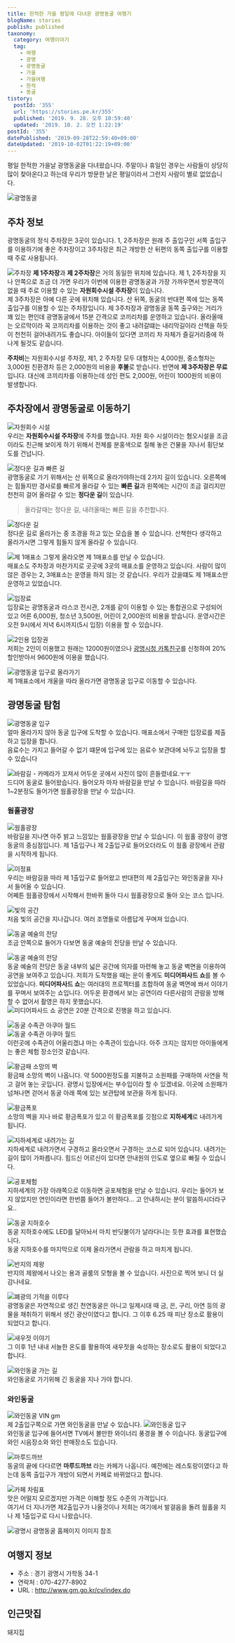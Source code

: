 ```yaml
---
title: 한적한 가을 평일에 다녀온 광명동굴 여행기
blogName: stories
publish: published
taxonomy:
  category: 여행이야기
  tag:
    - 여행
    - 광명
    - 광명동굴
    - 가을
    - 가을여행
    - 한적
    - 동굴
tistory:
  postId: '355'
  url: 'https://stories.pe.kr/355'
  published: '2019. 9. 28. 오후 10:59:40'
  updated: '2019. 10. 2. 오전 1:22:19'
postId: '355'
datePublished: '2019-09-28T22:59:40+09:00'
dateUpdated: '2019-10-02T01:22:19+09:00'
---
```


평일 한적한 가을날 광명동굴을 다녀왔습니다. 주말이나 휴일인 경우는 사람들이 상당히 많이 찾아온다고 하는데 우리가 방문한 날은 평일이라서 그런지 사람이 별로 없었습니다.

![광명동굴](./images/20190927_150753.gif)

## 주차 정보

광명동굴의 정식 주차장은 3곳이 있습니다. 1, 2주차장은 원래 주 출입구인 서쪽 출입구를 이용하기에 좋은 주차장이고 3주차장은 최근 개방한 산 뒤편의 동쪽 출입구를 이용할때 주로 사용됩니다.

![주차장](images/2019-09-28-20-41-29.png)
**제 1주차장**과 **제 2주차장**은 거의 동일한 위치에 있습니다. 제 1, 2주차장을 지나 안쪽으로 조금 더 가면 우리가 이번에 이용한 광명동굴과 가장 가까우면서 방문객이 없을 때 주로 이용할 수 있는 **자원회수시설 주차장**이 있습니다.  
제 3주차장은 아예 다른 곳에 위치해 있습니다. 산 뒤쪽, 동굴의 반대편 쪽에 있는 동쪽 출입구를 이용할 수 있는 주차장입니다. 제 3주차장과 광명동굴 동쪽 출구와는 거리가 꽤 있는 편인데 광명동굴에서 15분 간격으로 코끼리차를 운영하고 있습니다. 올라올때는 오르막이라 꼭 코끼리차를 이용하는 것이 좋고 내려갈떄는 내리막길이라 산책을 하듯이 천천히 걸어내려가도 좋습니다.
아이들이 있다면 코끼리 차 자체가 즐길거리중에 하나게 될것도 같습니다.

**주차비**는 자원회수시설 주차장, 제1, 2 주차장 모두 대형차는 4,000원, 중소형차는 3,000원 친환경차 등은 2,000원의 비용을 **후불**로 받습니다.
반면에 **제 3주차장은 무료**입니다. 대신에 코끼리차를 이용하는데 성인 편도 2,000원, 어린이 1000원의 비용이 발생합니다.

## 주차장에서 광명동굴로 이동하기

![자원회수 시설](images/2019-09-28-21-17-25.png)  
우리는 **자원회수시설 주차장**에 주차를 했습니다.
자원 회수 시설이라는 혐오시설을 조금이라도 친근해 보이게 하기 위해서 전체를 분홍색으로 칠해 놓은 건물을 지나서 횡단보도를 건넙니다.

![정다운 길과 빠른 길](images/2019-09-28-21-18-53.png)  
광명동굴로 가기 위해서는 산 위쪽으로 올라가야하는데 2가지 길이 있습니다.
오른쪽에는 힘들지만 경사로를 빠르게 올라갈 수 있는 **빠른 길**과 왼쪽에는 시간이 조금 걸리지만 천천히 걸어 올라갈 수 있는 **정다운 길**이 있습니다.

> 올라갈때는 정다운 길, 내려올때는 빠른 길을 추천합니다.

![정다운 길](images/2019-09-28-21-25-42.png)  
정다운 길로 올라가는 중 조경을 하고 있는 모습을 볼 수 있습니다. 산책한다 생각하고 올라가시면 그렇게 힘들지 않게 올라갈 수 있습니다.

![제 1매표소](images/2019-09-28-21-27-31.png)
그렇게 올라오면 제 1매표소를 만날 수 있습니다.  
매표소도 주차장과 마찬가지로 곳곳에 3곳의 매표소를 운영하고 있습니다. 사람이 많이 않은 경우는 2, 3매표소는 운영을 하지 않는 것 같습니다. 우리가 갔을떄도 제 1매표소만 운영하고 있었습니다.

![입장료](images/2019-09-28-21-29-45.png)  
입장료는 광명동굴과 라스코 전시관, 2개를 같이 이용할 수 있는 통합권으로 구성되어 있고 어른 6,000원, 청소년 3,500원, 어린이 2,000원의 비용을 받습니다.
운영시간은 오전 9시에서 저녁 6시까지(5시 입장) 이용을 할 수 있습니다.

![2인용 입장권](images/2019-09-28-21-35-12.png)  
저희는 2인이 이용했고 원래는 12000원이였으나 [광명시청 카톡친구](https://pf.kakao.com/_pJxdBxl/39584273)를 신청하여 20%할인받아서 9600원에 이용을 했습니다.

![광명동굴 입구로 올라가기](images/2019-09-28-21-41-55.png)  
제 1매표소에서 개울을 따라 올라가면 광명동굴 입구로 이동할 수 있습니다.

## 광명동굴 탐험

![광명동굴 입구](images/2019-09-28-21-43-06.png)  
얼마 올라가지 않아 동굴 입구에 도착할 수 있습니다. 매표소에서 구매한 입장료를 제출하고 입장을 합니다.  
음료수는 가지고 들어갈 수 없기 떄문에 입구에 있는 음료수 보관대에 놔두고 입장을 할 수 있습니다

![바람길 - 카메라가 꼬져서 어두운 곳에서 사진이 많이 흔들렸네요.ㅜㅜ](images/2019-09-28-21-44-58.png)  
드디어 동굴로 들어왔습니다. 들어오자 마자 바람길을 만날 수 있습니다. 바람길을 따라 1~2분정도 들어가면 웜홀광장을 만날 수 있습니다.

### 웜홀광장

![웜홀광장](images/2019-09-28-21-47-12.png)  
바람길을 지나면 아주 밝고 느낌있는 웜홀광장을 만날 수 있습니다. 이 웜홀 광장이 광명동굴의 중심점입니다. 제 1출입구나 제 2출입구로 들어오더라도 이 웜홀 광장에서 관람을 시작하게 됩니다.

![이정표](images/2019-09-28-21-50-10.png)  
우리는 바람길을 따라 제 1출입구로 들어왔고 반대편의 제 2출입구는 와인동굴을 지나서 들어올 수 있습니다.  
어쩨튼 웜홀광장에서 시작해서 한바퀴 돌아 다시 웜홀광장으로 돌아 오는 코스 입니다.

![빛의 공간](./images/20190927_150753.gif)  
처음 빛의 공간을 지나갑니다. 여러 조명들로 아름답게 꾸며져 있습니다.

![동굴 예술의 전당](images/2019-09-28-21-54-36.png)  
조금 안쪽으로 들어가 다보면 동굴 예술의 전당을 만날 수 있습니다.

![동굴 예술의 전당](images/2019-09-28-21-57-38.png)  
동굴 예술의 전당은 동굴 내부의 넓은 공간에 의자를 마련해 놓고 동굴 벽면을 이용하여 공연을 보여주고 있습니다.
저희가 도착했을 때는 운이 좋게도 **미디어파사드 쇼**를 볼 수 있었습니다.
**미디어파사드 쇼**는 여러대의 프로젝터를 조합하여 동굴 벽면에 쏴서 이야기를 꾸며서 보여주는 쇼입니다. 어두운 환경에서 보는 공연이라 다른사람의 관람을 방해할 수 없어서 촬영은 하지 못했습니다.  
![미디어파사드 쇼](images/2019-09-28-22-01-47.png)
공연은 20분 간격으로 진행을 하고 있습니다.

![동굴 수족관 아쿠아 월드](images/2019-09-28-22-05-39.png)  
![동굴 수족관 아쿠아 월드](images/2019-09-28-22-02-54.png)  
이런곳에 수족관이 어울리겠냐 마는 수족관이 있습니다. 아주 크지는 않지만 아이들에게는 좋은 체험 장소인것 같습니다.

![황금패 소망의 벽](images/2019-09-28-22-06-48.png)  
황금패 소망의 벽이 나옵니다. 약 5000원정도를 지불하고 소원패를 구매하여 사연을 적고 걸어 놓는 곳입니다. 광명시 입장에서는 부수입이라 할 수 있겠네요. 이곳에 소원패가 넘쳐나면 걷어서 동굴 아래 쪽에 있는 보관탑에 보관을 하게 됩니다.

![황금폭포](images/2019-09-28-22-09-54.png)  
소망의 벽을 지나 바로 황금폭포가 있고 이 황금폭포를 깃점으로 **지하세계**로 내려가게 됩니다.

![지하세계로 내려가는 길](images/2019-09-28-22-12-36.png)  
지하세계로 내려가면서 구경하고 올라오면서 구경하는 코스로 되어 있습니다. 내려가는 길이 많이 가파릅니다. 힘드신 어르신이 있다면 안내원의 인도로 옆으로 빠질 수 있습니다.

![공포체험](images/2019-09-28-22-15-13.png)  
지하세계의 가장 아래쪽으로 이동하면 공포체험을 만날 수 있습니다. 우리는 들어가 보지 않았지만 연인이라면 한번쯤 들어가 볼만하다... 고 안내하시는 분이 말씀하시더라구요..

![동굴 지하호수](./images/20190927_153136_1.gif)  
동굴 지하호수에도 LED를 달아놔서 마치 반딧불이가 날라다니는 듯한 효과를 표현했습니다.  
동굴 지하호수를 마지막으로 이제 올라가면서 관람을 하고 마치게 됩니다.

![반지의 제왕](images/2019-09-28-22-27-35.png)  
반지의 제왕에서 나오는 용과 골룸의 모형을 볼 수 있습니다. 사진으로 찍어 보니 더 실감나네요.

![폐광의 기적을 이루다](images/2019-09-28-22-35-56.png)  
광명동굴은 자연적으로 생긴 천연동굴은 아니고 일제시대 때 금, 은, 구리, 아연 등의 광물을 채취하기 위해서 생긴 광산이였다고 합니다. 그 이후 6.25 때 피난 장소로 활용이 되었다고 합니다.

![새우젓 이야기](images/2019-09-28-22-30-18.png)  
그 이후 1년 내내 서늘한 온도를 활용하여 새우젓을 숙성하는 장소로도 활용이 되었다고 합니다.

![와인동굴 가는 길](images/2019-09-28-22-47-35.png)  
와인동굴로 가기위해 긴 동굴을 지나 가야 합니다.

### 와인동굴

![와인동굴 VIN gm](images/2019-09-28-22-49-41.png)  
제 2출입구쪽으로 가면 와인동굴을 만날 수 있습니다.
![와인동굴 입구](images/2019-09-28-22-50-57.png)  
와인동굴 입구에 들어서면 TV에서 볼만한 와이너리 풍경을 볼 수 이습니다. 동굴입구에 와인 시음장소와 와인 판매장소도 있습니다.

![마루드까브](images/2019-09-28-22-52-17.png)  
동굴의 끝에 다다르면 **마루드까브** 라는 카페가 나옵니다. 예전에는 레스토랑이였다고 하는데 동쪽 출입구가 개방이 되면서 카페로 바뀌었다고 합니다.

![카페 차림표](images/2019-09-28-22-53-52.png)  
맛은 어떨지 모르겠지만 가격은 이해할 정도 수준의 가격입니다.  
여기서 더 지나가면 제2출입구가 나올것이나 저희는 여기에서 발걸음을 돌려 웜홀을 지나 제 1출입구로 다시 나왔습니다.

![광명시 광명동굴 홈페이지 이미지 참조](images/2019-09-28-22-39-42.png)

## 여행지 정보

- 주소 : 경기 광명시 가학동 34-1
- 연락처 : 070-4277-8902
- URL : http://www.gm.go.kr/cv/index.do

## 인근맛집

돼지집

